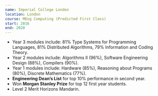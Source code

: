 ```yaml
---
name: Imperial College London
location: London
course: MEng Computing (Predicted First Class)
start: 2016
end: 2020
---
```


- Year 3 modules include: 81% Type Systems for Programming Languages, 81% Distributed Algorithms, 79% Information and Coding Theory.
- Year 2 modules include: Algorithms II (96%), Software Engineering Design (88%), Compilers (90%).
- Year 1 modules include: Hardware (85%), Reasoning about Programs (80%), Discrete Mathematics (77%).
- **Engineering Dean’s List** for top 10% performance in second year.
- Won **Morgan Stanley Prize** for top 12 first year students.
- Level 2 Merit Horizons Mandarin.
